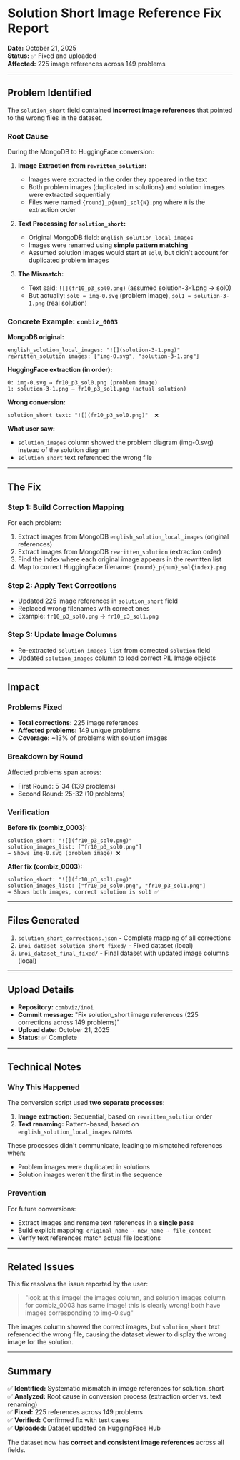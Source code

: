 # Solution Short Image Reference Fix Report

**Date:** October 21, 2025  
**Status:** ✅ Fixed and uploaded  
**Affected:** 225 image references across 149 problems

---

## Problem Identified

The `solution_short` field contained **incorrect image references** that pointed to the wrong files in the dataset.

### Root Cause

During the MongoDB to HuggingFace conversion:

1. **Image Extraction from `rewritten_solution`:**
   - Images were extracted in the order they appeared in the text
   - Both problem images (duplicated in solutions) and solution images were extracted sequentially
   - Files were named `{round}_p{num}_sol{N}.png` where `N` is the extraction order

2. **Text Processing for `solution_short`:**
   - Original MongoDB field: `english_solution_local_images`
   - Images were renamed using **simple pattern matching**
   - Assumed solution images would start at `sol0`, but didn't account for duplicated problem images
   
3. **The Mismatch:**
   - Text said: `![](fr10_p3_sol0.png)` (assumed solution-3-1.png → sol0)
   - But actually: `sol0 = img-0.svg` (problem image), `sol1 = solution-3-1.png` (real solution)

### Concrete Example: `combiz_0003`

**MongoDB original:**
```
english_solution_local_images: "![](solution-3-1.png)"
rewritten_solution images: ["img-0.svg", "solution-3-1.png"]
```

**HuggingFace extraction (in order):**
```
0: img-0.svg → fr10_p3_sol0.png (problem image)
1: solution-3-1.png → fr10_p3_sol1.png (actual solution)
```

**Wrong conversion:**
```
solution_short text: "![](fr10_p3_sol0.png)"  ❌
```

**What user saw:**
- `solution_images` column showed the problem diagram (img-0.svg) instead of the solution diagram
- `solution_short` text referenced the wrong file

---

## The Fix

### Step 1: Build Correction Mapping

For each problem:
1. Extract images from MongoDB `english_solution_local_images` (original references)
2. Extract images from MongoDB `rewritten_solution` (extraction order)
3. Find the index where each original image appears in the rewritten list
4. Map to correct HuggingFace filename: `{round}_p{num}_sol{index}.png`

### Step 2: Apply Text Corrections

- Updated 225 image references in `solution_short` field
- Replaced wrong filenames with correct ones
- Example: `fr10_p3_sol0.png` → `fr10_p3_sol1.png`

### Step 3: Update Image Columns

- Re-extracted `solution_images_list` from corrected `solution` field
- Updated `solution_images` column to load correct PIL Image objects

---

## Impact

### Problems Fixed

- **Total corrections:** 225 image references
- **Affected problems:** 149 unique problems
- **Coverage:** ~13% of problems with solution images

### Breakdown by Round

Affected problems span across:
- First Round: 5-34 (139 problems)
- Second Round: 25-32 (10 problems)

### Verification

**Before fix (combiz_0003):**
```
solution_short: "![](fr10_p3_sol0.png)"
solution_images_list: ["fr10_p3_sol0.png"]
→ Shows img-0.svg (problem image) ❌
```

**After fix (combiz_0003):**
```
solution_short: "![](fr10_p3_sol1.png)"
solution_images_list: ["fr10_p3_sol0.png", "fr10_p3_sol1.png"]
→ Shows both images, correct solution is sol1 ✅
```

---

## Files Generated

1. `solution_short_corrections.json` - Complete mapping of all corrections
2. `inoi_dataset_solution_short_fixed/` - Fixed dataset (local)
3. `inoi_dataset_final_fixed/` - Final dataset with updated image columns (local)

---

## Upload Details

- **Repository:** `combviz/inoi`
- **Commit message:** "Fix solution_short image references (225 corrections across 149 problems)"
- **Upload date:** October 21, 2025
- **Status:** ✅ Complete

---

## Technical Notes

### Why This Happened

The conversion script used **two separate processes**:

1. **Image extraction:** Sequential, based on `rewritten_solution` order
2. **Text renaming:** Pattern-based, based on `english_solution_local_images` names

These processes didn't communicate, leading to mismatched references when:
- Problem images were duplicated in solutions
- Solution images weren't the first in the sequence

### Prevention

For future conversions:
- Extract images and rename text references in a **single pass**
- Build explicit mapping: `original_name → new_name → file_content`
- Verify text references match actual file locations

---

## Related Issues

This fix resolves the issue reported by the user:
> "look at this image! the images column, and solution images column for combiz_0003 has same image! this is clearly wrong! both have images corresponding to img-0.svg"

The images column showed the correct images, but `solution_short` text referenced the wrong file, causing the dataset viewer to display the wrong image for the solution.

---

## Summary

✅ **Identified:** Systematic mismatch in image references for solution_short  
✅ **Analyzed:** Root cause in conversion process (extraction order vs. text renaming)  
✅ **Fixed:** 225 references across 149 problems  
✅ **Verified:** Confirmed fix with test cases  
✅ **Uploaded:** Dataset updated on HuggingFace Hub  

The dataset now has **correct and consistent image references** across all fields.

